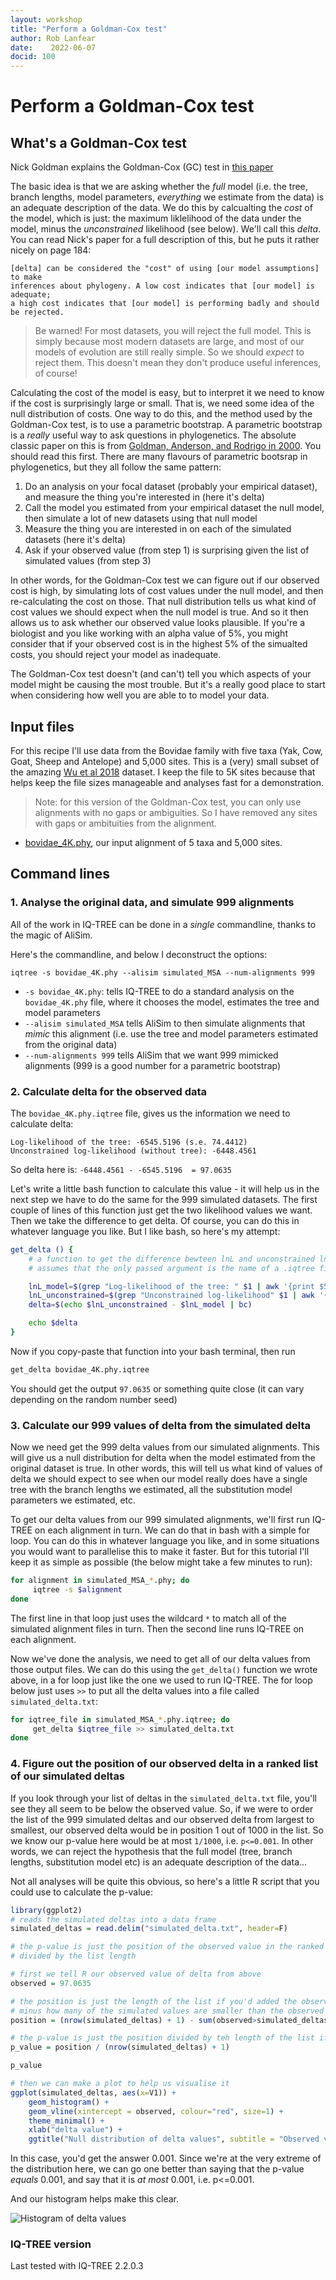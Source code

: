 ```yaml
---
layout: workshop
title: "Perform a Goldman-Cox test"
author: Rob Lanfear
date:    2022-06-07
docid: 100
---
```


# Perform a Goldman-Cox test 

## What's a Goldman-Cox test

Nick Goldman explains the Goldman-Cox (GC) test in [this paper](https://link.springer.com/article/10.1007/BF00166252)

The basic idea is that we are asking whether the _full_ model (i.e. the tree, branch lengths, model parameters, _everything_ we estimate from the data) is an adequate description of the data. We do this by calcualting the _cost_ of the model, which is just: the maximum liklelihood of the data under the model, minus the _unconstrained_ likelihood (see below). We'll call this _delta_. You can read Nick's paper for a full description of this, but he puts it rather nicely on page 184:

```
[delta] can be considered the "cost" of using [our model assumptions] to make 
inferences about phylogeny. A low cost indicates that [our model] is adequate; 
a high cost indicates that [our model] is performing badly and should be rejected.
```

> Be warned! For most datasets, you will reject the full model. This is simply because most modern datasets are large, and most of our models of evolution are still really simple. So we should _expect_ to reject them. This doesn't mean they don't produce useful inferences, of course!


Calculating the cost of the model is easy, but to interpret it we need to know if the cost is surprisingly large or small. That is, we need some idea of the null distribution of costs. One way to do this, and the method used by the Goldman-Cox test, is to use a parametric bootstrap. A parametric bootstrap is a _really_ useful way to ask questions in phylogenetics. The absolute classic paper on this is from [Goldman, Anderson, and Rodrigo in 2000](https://academic.oup.com/sysbio/article/49/4/652/1678908). You should read this first. There are many flavours of parametric bootsrap in phylogenetics, but they all follow the same pattern:

1. Do an analysis on your focal dataset (probably your empirical dataset), and measure the thing you're interested in (here it's delta)
2. Call the model you estimated from your empirical dataset the null model, then simulate a lot of new datasets using that null model
3. Measure the thing you are interested in on each of the simulated datasets (here it's delta)
4. Ask if your observed value (from step 1) is surprising given the list of simulated values (from step 3)

In other words, for the Goldman-Cox test we can figure out if our observed cost is high, by simulating lots of cost values under the null model, and then re-calculating the cost on those. That null distribution tells us what kind of cost values we should expect when the null model is true. And so it then allows us to ask whether our observed value looks plausible. If you're a biologist and you like working with an alpha value of 5%, you might consider that if your observed cost is in the highest 5% of the simualted costs, you should reject your model as inadequate.

The Goldman-Cox test doesn't (and can't) tell you which aspects of your model might be causing the most trouble. But it's a really good place to start when considering how well you are able to to model your data.

## Input files

For this recipe I'll use data from the Bovidae family with five taxa (Yak, Cow, Goat, Sheep and Antelope) and 5,000 sites. This is a (very) small subset of the amazing [Wu et al 2018](https://doi.org/10.1016/j.dib.2018.04.094) dataset. I keep the file to 5K sites because that helps keep the file sizes manageable and analyses fast for a demonstration.

> Note: for this version of the Goldman-Cox test, you can only use alignments with no gaps or ambiguities. So I have removed any sites with gaps or ambituities from the alignment.

* [bovidae_4K.phy](http://www.iqtree.org/doc/data/bovidae_4K.phy), our input alignment of 5 taxa and 5,000 sites.

## Command lines

### 1. Analyse the original data, and simulate 999 alignments

All of the work in IQ-TREE can be done in a *single* commandline, thanks to the magic of AliSim.

Here's the commandline, and below I deconstruct the options:

```
iqtree -s bovidae_4K.phy --alisim simulated_MSA --num-alignments 999
```

* `-s bovidae_4K.phy`: tells IQ-TREE to do a standard analysis on the `bovidae_4K.phy` file, where it chooses the model, estimates the tree and model parameters
* `--alisim simulated_MSA` tells AliSim to then simulate alignments that _mimic_ this alignment (i.e. use the tree and model parameters estimated from the original data)
* `--num-alignments 999` tells AliSim that we want 999 mimicked alignments (999 is a good number for a parametric bootstrap)


### 2. Calculate delta for the observed data

The `bovidae_4K.phy.iqtree` file, gives us the information we need to calculate delta:

```
Log-likelihood of the tree: -6545.5196 (s.e. 74.4412)
Unconstrained log-likelihood (without tree): -6448.4561
```

So delta here is: `-6448.4561 - -6545.5196  = 97.0635`

Let's write a little bash function to calculate this value - it will help us in the next step we have to do the same for the 999 simulated datasets. The first couple of lines of this function just get the two likelihood values we want. Then we take the difference to get delta. Of course, you can do this in whatever language you like. But I like bash, so here's my attempt:

```bash
get_delta () {
    # a function to get the difference bewteen lnL and unconstrained lnL from a .iqtree file
    # assumes that the only passed argument is the name of a .iqtree file

    lnL_model=$(grep "Log-likelihood of the tree: " $1 | awk '{print $5}')
    lnL_unconstrained=$(grep "Unconstrained log-likelihood" $1 | awk '{print $5}')
    delta=$(echo $lnL_unconstrained - $lnL_model | bc) 

    echo $delta
}
```

Now if you copy-paste that function into your bash terminal, then run

```bash
get_delta bovidae_4K.phy.iqtree 
```

You should get the output `97.0635` or something quite close (it can vary depending on the random number seed)

### 3. Calculate our 999 values of delta from the simulated delta

Now we need get the 999 delta values from our simulated alignments. This will give us a null distribution for delta when the model estimated from the original dataset is true. In other words, this will tell us what kind of values of delta we should expect to see when our model really does have a single tree with the branch lengths we estimated, all the substitution model parameters we estimated, etc. 

To get our delta values from our 999 simulated alignments, we'll first run IQ-TREE on each alignment in turn. We can do that in bash with a simple for loop. You can do this in whatever language you like, and in some situations you would want to parallelise this to make it faster. But for this tutorial I'll keep it as simple as possible (the below might take a few minutes to run):

```bash
for alignment in simulated_MSA_*.phy; do
     iqtree -s $alignment
done
```

The first line in that loop just uses the wildcard `*` to match all of the simulated alignment files in turn. Then the second line runs IQ-TREE on each alignment.

Now we've done the analysis, we need to get all of our delta values from those output files. We can do this using the `get_delta()` function we wrote above, in a for loop just like the one we used to run IQ-TREE. The for loop below just uses `>>` to put all the delta values into a file called `simulated_delta.txt`:

```bash
for iqtree_file in simulated_MSA_*.phy.iqtree; do
     get_delta $iqtree_file >> simulated_delta.txt
done
```  

### 4. Figure out the position of our observed delta in a ranked list of our simulated deltas

If you look through your list of deltas in the `simulated_delta.txt` file, you'll see they all seem to be below the observed value. So, if we were to order the list of the 999 simulated deltas and our observed delta from largest to smallest, our observed delta would be in position 1 out of 1000 in the list. So we know our p-value here would be at most `1/1000`, i.e. `p<=0.001`. In other words, we can reject the hypothesis that the full model (tree, branch lengths, substitution model etc) is an adequate description of the data...

Not all analyses will be quite this obvious, so here's a little R script that you could use to calculate the p-value:

```R
library(ggplot2)
# reads the simulated deltas into a data frame
simulated_deltas = read.delim("simulated_delta.txt", header=F)

# the p-value is just the position of the observed value in the ranked list,
# divided by the list length

# first we tell R our observed value of delta from above
observed = 97.0635

# the position is just the length of the list if you'd added the observed value (1000 in our case)
# minus how many of the simulated values are smaller than the observed value
position = (nrow(simulated_deltas) + 1) - sum(observed>simulated_deltas$V1)

# the p-value is just the position divided by teh length of the list if you'd added the observed value
p_value = position / (nrow(simulated_deltas) + 1)

p_value

# then we can make a plot to help us visualise it
ggplot(simulated_deltas, aes(x=V1)) + 
    geom_histogram() + 
    geom_vline(xintercept = observed, colour="red", size=1) +
    theme_minimal() +
    xlab("delta value") +
    ggtitle("Null distribution of delta values", subtitle = "Observed value is shown as a red line")
```

In this case, you'd get the answer 0.001. Since we're at the very extreme of the distribution here, we can go one better than saying that the p-value _equals_ 0.001, and say that it is _at most_ 0.001, i.e. p<=0.001.

And our histogram helps make this clear.

![Histogram of delta values](images/delta_plot.png)

### IQ-TREE version
Last tested with IQ-TREE 2.2.0.3
